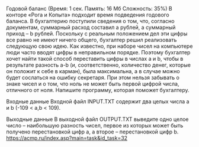 Годовой баланс
(Время: 1 сек. Память: 16 Мб Сложность: 35%)
В конторе «Рога и Копыта» подходит время подведения годового баланса. В бухгалтерию поступили сведения о том, что, согласно документам, суммарный расход составил а рублей, a суммарный приход – b рублей. Поскольку с реальным положением дел эти цифры все равно не имеют ничего общего, бухгалтер решил реализовать следующую свою идею. Как известно, при наборе чисел на компьютере люди часто вводят цифры в неправильном порядке. Поэтому бухгалтер хочет найти такой способ переставить цифры в числах a и b, чтобы в результате разность a-b (и, соответственно, количество денег, которые он положит к себе в карман), была максимальна, а в случае можно будет сослаться на ошибку секретаря. При этом нельзя забывать о знаке чисел и о том, что ноль не может быть первой цифрой числа, отличного от ноля. Напишите программу, которая поможет бухгалтеру.

Входные данные
Входной файл INPUT.TXT содержит два целых числа a и b (-109 < a,b < 109).

Выходные данные
В выходной файл OUTPUT.TXT выведите одно целое число – наибольшую разность чисел, первое из которых может быть получено перестановкой цифр a, а второе – перестановкой цифр b.
https://acmp.ru/index.asp?main=task&id_task=32